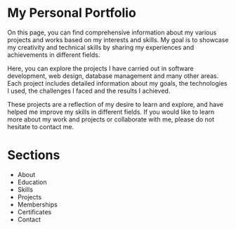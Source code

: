 # My Personal Portfolio

On this page, you can find comprehensive information about my various projects and works based on my interests and skills. My goal is to showcase my creativity and technical skills by sharing my experiences and achievements in different fields.

Here, you can explore the projects I have carried out in software development, web design, database management and many other areas. Each project includes detailed information about my goals, the technologies I used, the challenges I faced and the results I achieved.

These projects are a reflection of my desire to learn and explore, and have helped me improve my skills in different fields. If you would like to learn more about my work and projects or collaborate with me, please do not hesitate to contact me.

# Sections

- About
- Education
- Skills
- Projects
- Memberships
- Certificates
- Contact